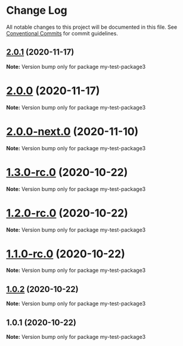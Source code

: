 # Change Log

All notable changes to this project will be documented in this file.
See [Conventional Commits](https://conventionalcommits.org) for commit guidelines.

## [2.0.1](https://github.com/vladar/lerna-repo/compare/my-test-package3@2.0.1-rc.3...my-test-package3@2.0.1) (2020-11-17)

**Note:** Version bump only for package my-test-package3





# [2.0.0](https://github.com/vladar/lerna-repo/compare/my-test-package3@2.0.0-next.1...my-test-package3@2.0.0) (2020-11-17)

**Note:** Version bump only for package my-test-package3






# [2.0.0-next.0](https://github.com/vladar/lerna-repo/compare/my-test-package3@1.3.0-rc.0...my-test-package3@2.0.0-next.0) (2020-11-10)

**Note:** Version bump only for package my-test-package3






# [1.3.0-rc.0](https://github.com/vladar/lerna-repo/compare/my-test-package3@1.2.0-rc.0...my-test-package3@1.3.0-rc.0) (2020-10-22)

**Note:** Version bump only for package my-test-package3





# [1.2.0-rc.0](https://github.com/vladar/lerna-repo/compare/my-test-package3@1.0.2...my-test-package3@1.2.0-rc.0) (2020-10-22)

**Note:** Version bump only for package my-test-package3





# [1.1.0-rc.0](https://github.com/vladar/lerna-repo/compare/my-test-package3@1.0.2...my-test-package3@1.1.0-rc.0) (2020-10-22)

**Note:** Version bump only for package my-test-package3






## [1.0.2](https://github.com/vladar/lerna-repo/compare/my-test-package3@1.0.1...my-test-package3@1.0.2) (2020-10-22)

**Note:** Version bump only for package my-test-package3





## 1.0.1 (2020-10-22)

**Note:** Version bump only for package my-test-package3
